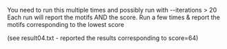 You need to run this multiple times and possibly run with --iterations > 20
Each run will report the motifs AND the score.   Run a few times & report the motifs corresponding to the lowest score

(see result04.txt - reported the results corresponding to score=64)